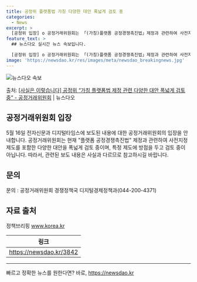 ```yaml
---
title: 공정위 플랫폼법 가칭 다양한 대안 폭넓게 검토 중
categories:
  - News
excerpt: >
  [공정위 입장] o 공정거래위원회는 「(가칭)플랫폼 공정경쟁촉진법」제정과 관련하여 사전지정제도를 포함한 다양…
feature_text: >
  ## 뉴스다오 실시간 뉴스 속보입니다.

  [공정위 입장] o 공정거래위원회는 「(가칭)플랫폼 공정경쟁촉진법」제정과 관련하여 사전지정제도를 포함한 다양…
image: 'https://newsdao.kr/res/images/meta/newsdao_breakingnews.jpg'
---
```


![뉴스다오 속보](https://newsdao.kr/res/images/meta/newsdao_breakingnews.jpg)

<p>출처: <a href="https://newsdao.kr/3842" rel="dofollow">[사실은 이렇습니다] 공정위 “가칭 플랫폼법 제정 관련 다양한 대안 폭넓게 검토 중” - 공정거래위원회</a> | 뉴스다오</p>

<h2 data-ke-size="size26">공정거래위원회 입장</h2>
<p data-ke-size="size16">5월 16일 전자신문과 디지털타임스에 보도된 내용에 대한 공정거래위원회의 입장을 안내합니다. 공정거래위원회는 현재 "플랫폼 공정경쟁촉진법" 제정과 관련하여 사전지정제도를 포함한 다양한 대안을 폭넓게 검토 중이며, 특정 제도에 방점을 두고 검토 중이 아닙니다. 따라서, 관련된 보도 내용은 사실과 다르므로 참고하시길 바랍니다.</p>

<h2 data-ke-size="size26">문의</h2>
<p data-ke-size="size16">문의 : 공정거래위원회 경쟁정책국 디지털경제정책과(044-200-4371)</p>

<h2 data-ke-size="size26">자료 출처</h2>
<p data-ke-size="size16">정책브리핑 <a href="www.korea.kr">www.korea.kr</a></p>

<table>
  <thead>
    <tr>
      <th>링크</th>
    </tr>
  </thead>
  <tbody>
    <tr>
      <td style="text-align: center; height: 17px;"><a href="https://newsdao.kr/3842">https://newsdao.kr/3842</a></td>
    </tr>
  </tbody>
</table>
<hr> 

빠르고 정확한 뉴스를 원한다면? 바로, <a href="https://newsdao.kr" rel="dofollow">https://newsdao.kr</a>


